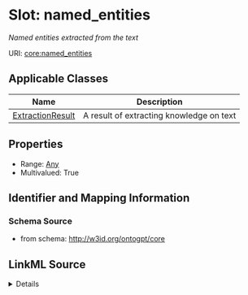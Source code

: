 # Slot: named_entities
_Named entities extracted from the text_


URI: [core:named_entities](http://w3id.org/ontogpt/core/named_entities)



<!-- no inheritance hierarchy -->




## Applicable Classes

| Name | Description |
| --- | --- |
[ExtractionResult](ExtractionResult.md) | A result of extracting knowledge on text






## Properties

* Range: [Any](Any.md)
* Multivalued: True








## Identifier and Mapping Information







### Schema Source


* from schema: http://w3id.org/ontogpt/core




## LinkML Source

<details>
```yaml
name: named_entities
description: Named entities extracted from the text
from_schema: http://w3id.org/ontogpt/core
rank: 1000
multivalued: true
alias: named_entities
owner: ExtractionResult
domain_of:
- ExtractionResult
range: Any
inlined: true
inlined_as_list: true

```
</details>